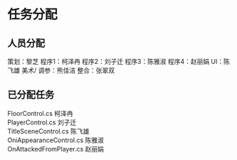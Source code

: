 # 任务分配
## 人员分配
策划：黎芝
程序1：柯泽冉
程序2：刘子迁
程序3：陈雅淑
程序4：赵丽娟
UI：陈飞雄
美术/ 调参：熊佳洁
整合：张翠双

## 已分配任务  
FloorControl.cs 柯泽冉  
PlayerControl.cs 刘子迁  
TitleSceneControl.cs 陈飞雄  
OniAppearanceControl.cs 陈雅淑  
OnAttackedFromPlayer.cs 赵丽娟  
